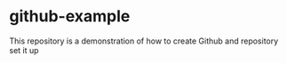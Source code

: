 # github-example
This repository is a demonstration of how to create Github and repository set it up
